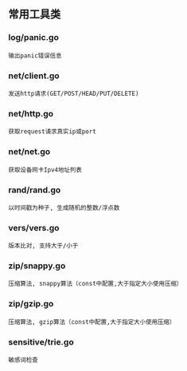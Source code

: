## 常用工具类

### log/panic.go
	输出panic错误信息

### net/client.go
    发送http请求(GET/POST/HEAD/PUT/DELETE)

### net/http.go
	获取request请求真实ip或port

### net/net.go
	获取设备网卡Ipv4地址列表
	
### rand/rand.go
	以时间戳为种子, 生成随机的整数/浮点数
	
### vers/vers.go
	版本比对, 支持大于/小于
	
### zip/snappy.go
	压缩算法, snappy算法（const中配置,大于指定大小使用压缩）
	
### zip/gzip.go
	压缩算法, gzip算法（const中配置,大于指定大小使用压缩）
	
### sensitive/trie.go
    敏感词检查
